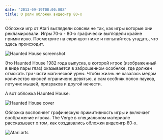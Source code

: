 ```yaml
---
date: "2013-09-19T00:00:00Z"
title: О роли обложек видеоигр 80-х
---
```


Обложки игр от Atari выглядели совсем не так, как игры которые они рекламировали. Игры 70-х - 80-х графически выглядели крайне примитивно. Посмотрите на скриншот ниже и попытайтесь угадать, что здесь происходит.

![Haunted House screenshot](/img/posts/hauntedhouse.png)

Это Haunted House 1982 года выпуска, в которой игрок (изображенный в виде пары глаз) оказывается в заброшенном особняке, где должен отыскать три части магической урны. Чтобы жизнь не казалась медом количество жизней ограничено девятью, а сам особняк полон пауков, летучих мышей, призраков и другой нечести. 

А вот обложка Haunted House:

![Haunted House cover](/img/posts/hauntedhouse.jpg)

Обложка восполняет графическую примитивность игры и включает воображение игрока. The Verge в специальном материале [рассказывает о том, как создавались обложки видеоигр 80-х](http://www.theverge.com/2013/9/19/4716444/how-atari-box-art-turned-8-bit-games-into-virtual-wonderlands).

![Atari arts](/img/posts/atari-arts.jpg)